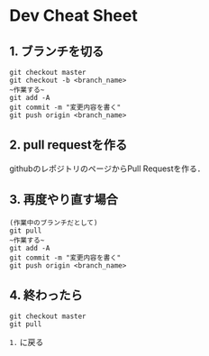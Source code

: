 # Dev Cheat Sheet

## 1. ブランチを切る
```
git checkout master
git checkout -b <branch_name>
~作業する~
git add -A
git commit -m "変更内容を書く"
git push origin <branch_name>
```

## 2. pull requestを作る
githubのレポジトリのページからPull Requestを作る．

## 3. 再度やり直す場合
```
(作業中のブランチだとして)
git pull
~作業する~
git add -A
git commit -m "変更内容を書く"
git push origin <branch_name>
```

## 4. 終わったら
```
git checkout master
git pull
```
`1.` に戻る

